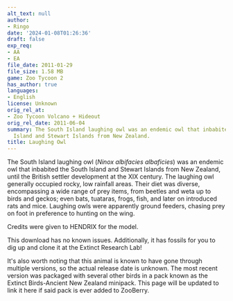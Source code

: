 ```yaml
---
alt_text: null
author:
- Ringo
date: '2024-01-08T01:26:36'
draft: false
exp_req:
- AA
- EA
file_date: 2011-01-29
file_size: 1.58 MB
game: Zoo Tycoon 2
has_author: true
languages:
- English
license: Unknown
orig_rel_at:
- Zoo Tycoon Volcano + Hideout
orig_rel_date: 2011-06-04
summary: The South Island laughing owl was an endemic owl that inbabited the South
  Island and Stewart Islands from New Zealand.
title: Laughing Owl
---
```

The South Island laughing owl (*Ninox albifacies albaficies*) was an endemic owl that inbabited the South Island and Stewart Islands from New Zealand, until the British settler development at the XIX century. The laughing owl generally occupied rocky, low rainfall areas. Their diet was diverse, encompassing a wide range of prey items, from beetles and weta up to birds and geckos; even bats, tuataras, frogs, fish, and later on introduced rats and mice. Laughing owls were apparently ground feeders, chasing prey on foot in preference to hunting on the wing.

Credits were given to HENDRIX for the model.

This download has no known issues. Additionally, it has fossils for you to dig up and clone it at the Extinct Research Lab!

It's also worth noting that this animal is known to have gone through multiple versions, so the actual release date is unknown. The most recent version was packaged with several other birds in a pack known as the Extinct Birds-Ancient New Zealand minipack. This page will be updated to link it here if said pack is ever added to ZooBerry.